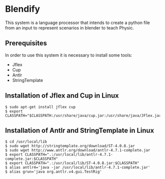 # Blendify
This system is a language processor that intends to create a python file from an input to represent scenarios in blender to 
teach Physic.

## Prerequisites
In order to use this system it is necessary to install some tools:
* Jflex
* Cup
* Antlr
* StringTemplate

## Installation of Jflex and Cup in Linux
```
$ sudo apt-get install jflex cup
$ export CLASSPATH="$CLASSPATH:/usr/share/java/cup.jar:/usr/share/java/JFlex.jar"
```

## Installation of Antlr and StringTemplate in Linux
```
$ cd /usr/local/lib
$ sudo wget http://stringtemplate.org/download/ST-4.0.8.jar
$ sudo wget http://www.antlr.org/download/antlr-4.7.1-complete.jar
$ export CLASSPATH=".:/usr/local/lib/antlr-4.7.1-complete.jar:$CLASSPATH"
$ export CLASSPATH=".:/usr/local/lib/ST-4.0.8.jar:$CLASSPATH"
$ alias antlr4='java -jar /usr/local/lib/antlr-4.7.1-complete.jar'
$ alias grun='java org.antlr.v4.gui.TestRig'
```
